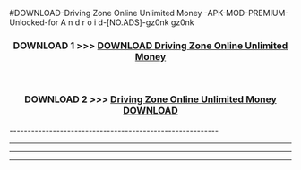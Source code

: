 #DOWNLOAD-Driving Zone Online Unlimited Money -APK-MOD-PREMIUM-Unlocked-for A n d r o i d-[NO.ADS]-gz0nk gz0nk 



<div align="center">

<h3>DOWNLOAD 1 >>> <a href="https://getmod2.web.app/?judul=Driving Zone Online Unlimited Money ">DOWNLOAD Driving Zone Online Unlimited Money </a></h3><br>

<h3>DOWNLOAD 2 >>> <a href="https://getmod2.web.app/?judul=Driving Zone Online Unlimited Money ">Driving Zone Online Unlimited Money  DOWNLOAD </a></h3>

</div>
----------------------------------------------------------

----------------------------------------------------------

----------------------------------------------------------

----------------------------------------------------------



